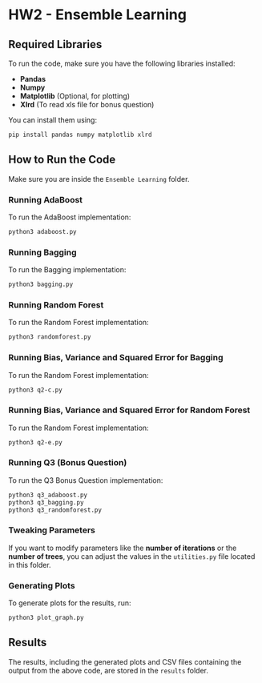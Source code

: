# HW2 - Ensemble Learning

## Required Libraries

To run the code, make sure you have the following libraries installed:

- **Pandas**
- **Numpy**
- **Matplotlib** (Optional, for plotting)
- **Xlrd** (To read xls file for bonus question)

You can install them using:
```bash
pip install pandas numpy matplotlib xlrd
```

## How to Run the Code

Make sure you are inside the `Ensemble Learning` folder.

### Running AdaBoost
To run the AdaBoost implementation:
```bash
python3 adaboost.py
```

### Running Bagging
To run the Bagging implementation:
```bash
python3 bagging.py
```

### Running Random Forest
To run the Random Forest implementation:
```bash
python3 randomforest.py
```

### Running Bias, Variance and Squared Error for Bagging
To run the Random Forest implementation:
```bash
python3 q2-c.py
```

### Running Bias, Variance and Squared Error for Random Forest
To run the Random Forest implementation:
```bash
python3 q2-e.py
```

### Running Q3 (Bonus Question)
To run the Q3 Bonus Question implementation:
```bash
python3 q3_adaboost.py
python3 q3_bagging.py
python3 q3_randomforest.py
```

### Tweaking Parameters
If you want to modify parameters like the **number of iterations** or the **number of trees**, you can adjust the values in the `utilities.py` file located in this folder.

### Generating Plots
To generate plots for the results, run:
```bash
python3 plot_graph.py
```

## Results

The results, including the generated plots and CSV files containing the output from the above code, are stored in the `results` folder.